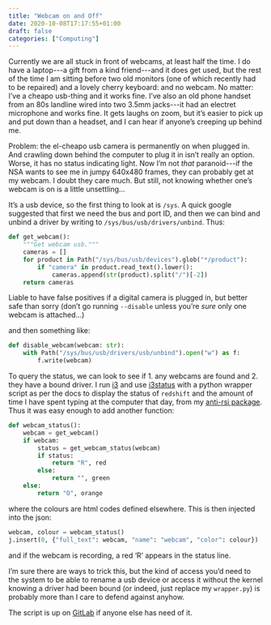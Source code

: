 ```yaml
---
title: "Webcam on and Off"
date: 2020-10-08T17:17:55+01:00
draft: false
categories: ["Computing"]
---
```


Currently we are all stuck in front of webcams, at least half the
time.  I do have a laptop---a gift from a kind friend---and it does
get used, but the rest of the time I am sitting before two old
monitors (one of which recently had to be repaired) and a lovely
cherry keyboard: and no webcam.  No matter: I’ve a cheapo usb-thing
and it works fine.  I’ve also an old phone handset from an 80s
landline wired into two 3.5mm jacks---it had an electret microphone
and works fine.  It gets laughs on zoom, but it’s easier to pick up
and put down than a headset, and I can hear if anyone’s creeping up
behind me.

Problem: the el-cheapo usb camera is permanently on when plugged in.
And crawling down behind the computer to plug it in isn’t really an
option.  Worse, it has no status indicating light.  Now I’m not _that_
paranoid---if the NSA wants to see me in jumpy 640x480 frames, they
can probably get at my webcam.  I doubt they care much.  But still,
not knowing whether one’s webcam is on is a little unsettling...

It’s a usb device, so the first thing to look at is `/sys`.  A quick
google suggested that first we need the bus and port ID, and then we
can bind and unbind a driver by writing to
`/sys/bus/usb/drivers/unbind`.   Thus:

```python
def get_webcam():
    """Get webcam usb."""
    cameras = []
    for product in Path("/sys/bus/usb/devices").glob("*/product"):
        if "camera" in product.read_text().lower():
            cameras.append(str(product).split("/")[-2])
    return cameras
```

Liable to have false positives if a digital camera is plugged in, but
better safe than sorry (don’t go running `--disable` unless you’re
*sure* only one webcam is attached...)

and then something like:

```python
def disable_webcam(webcam: str):
    with Path("/sys/bus/usb/drivers/usb/unbind").open("w") as f:
        f.write(webcam)
```

To query the status, we can look to see if 1. any webcams are found
and 2. they have a bound driver.  I run [i3](https://i3wm.org/) and
use [i3status](https://i3wm.org/i3status/) with a python wrapper
script as per the docs to display the status of `redshift` and the
amount of time I have spent typing at the computer that day, from my
[anti-rsi package](/post/coding/anti-rsi).  Thus it was easy enough to add another function:

```python
def webcam_status():
    webcam = get_webcam()
    if webcam:
        status = get_webcam_status(webcam)
        if status:
            return "R", red
        else:
            return "", green
    else:
        return "O", orange
```

where the colours are html codes defined elsewhere.  This is then
injected into the json:

```python
webcam, colour = webcam_status()
j.insert(0, {"full_text": webcam, "name": "webcam", "color": colour})
```

and if the webcam is recording, a red ‘R’ appears in the status line.

I’m sure there are ways to trick this, but the kind of access you’d
need to the system to be able to rename a usb device or access it
without the kernel knowing a driver had been bound (or indeed, just
replace my `wrapper.py`) is probably more than I care to defend
against anyhow.

The script is up on [GitLab](https://gitlab.com/2e0byo/webcam_status)
if anyone else has need of it.
